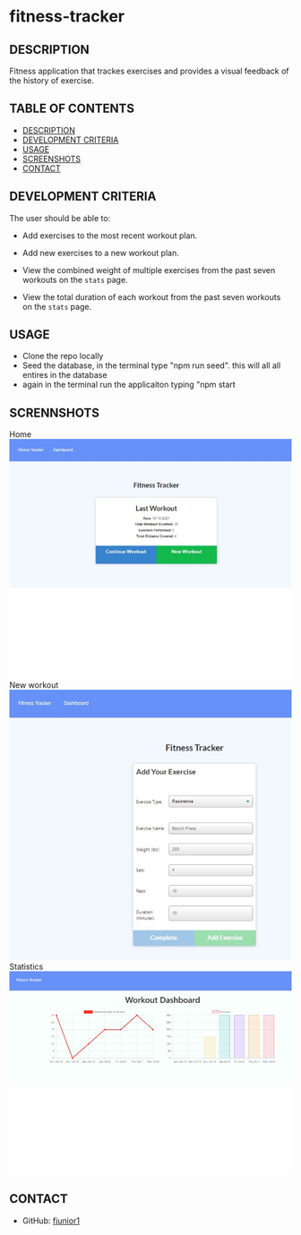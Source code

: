 # fitness-tracker

## DESCRIPTION
Fitness application that trackes exercises and provides a visual feedback of the history of exercise.


## TABLE OF CONTENTS
- [DESCRIPTION](#description)
- [DEVELOPMENT CRITERIA](#development-criteria)
- [USAGE](#usage)
- [SCREENSHOTS](screenshot)
- [CONTACT](#contact)



## DEVELOPMENT CRITERIA
 The user should be able to:

  * Add exercises to the most recent workout plan.

  * Add new exercises to a new workout plan.

  * View the combined weight of multiple exercises from the past seven workouts on the `stats` page.

  * View the total duration of each workout from the past seven workouts on the `stats` page.

## USAGE
- Clone the repo locally  
- Seed the database, in the terminal type "npm run seed".  this will all all entires in the database  
- again in the terminal run the applicaiton typing "npm start  

## SCRENNSHOTS
Home  
![home](./assets/home.jpg)  
New workout  
![workout](./assets/nre-workout.jpg)  
Statistics  
![statistics](./assets/dashboard.jpg)    

## CONTACT
- GitHub: [fjunior1](https://github.com/fjunior1)
